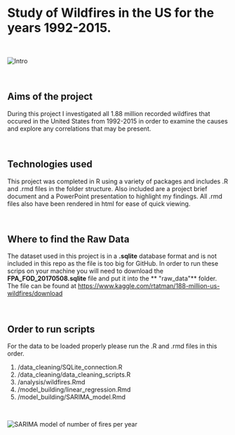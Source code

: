 # Study of Wildfires in the US for the years 1992-2015.

<br>

![Intro](https://github.com/NickCunnington/final_project_nick/blob/master/plots/wildfires.PNG)

<br>


## Aims of the project

During this project I investigated all 1.88 million recorded wildfires that occured in the United States from 1992-2015 in order to examine the causes and explore any correlations that may be present.

<br>

## Technologies used

This project was completed in R using a variety of packages and includes .R and .rmd files in the folder structure.  Also included are a project brief document and a PowerPoint presentation to highlight my findings.  All .rmd files also have been rendered in html for ease of quick viewing.

<br>

## Where to find the Raw Data

The dataset used in this project is in a **.sqlite** database format and is not included in this repo as the file is too big for GitHub.  In order to run these scrips on your machine you will need to download the **FPA_FOD_20170508.sqlite** file and put it into the **
"raw_data"** folder.  The file can be found at <url>https://www.kaggle.com/rtatman/188-million-us-wildfires/download</url>

<br>

## Order to run scripts

For the data to be loaded properly please run the .R and .rmd files in this order.

1) /data_cleaning/SQLite_connection.R
2) /data_cleaning/data_cleaning_scripts.R
3) /analysis/wildfires.Rmd
4) /model_building/linear_regression.Rmd
5) /model_building/SARIMA_model.Rmd


<br>

![SARIMA model of number of fires per year](https://github.com/NickCunnington/final_project_nick/blob/master/plots/model_plots/sarima.png)
